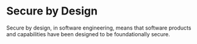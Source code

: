 # Secure by Design


Secure by design, in software engineering, means that software products and capabilities have been designed to be foundationally secure.
